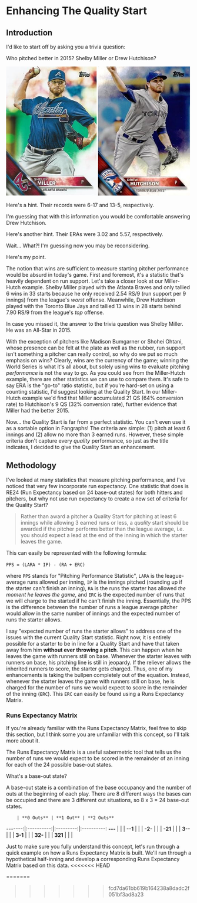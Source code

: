# Enhancing The Quality Start

## Introduction

I'd like to start off by asking you a trivia question:  

Who pitched better in 2015? Shelby Miller or Drew Hutchison?  

![](miller.jpg) ![](hutch.jpg)

Here's a hint. Their records were 6-17 and 13-5, respectively.  

I'm guessing that with this information you would be comfortable answering Drew Hutchison.  

Here's another hint. Their ERAs were 3.02 and 5.57, respectively.  

Wait... What?! I'm guessing now you may be reconsidering.  

Here's my point.  

The notion that wins are sufficient to measure starting pitcher performance would be absurd in today's game. First and foremost, it's a statistic that's heavily dependent on run support. Let's take a closer look at our Miller-Hutch example. Shelby Miller played with the Atlanta Braves and only tallied 6 wins in 33 starts because he only received 2.54 RS/9 (run support per 9 innings) from the league's *worst* offense. Meanwhile, Drew Hutchison played with the Toronto Blue Jays and tallied 13 wins in 28 starts behind 7.90 RS/9 from the league's *top* offense.  

In case you missed it, the answer to the trivia question was Shelby Miller. He was an All-Star in 2015.  

With the exception of pitchers like Madison Bumgarner or Shohei Ohtani, whose presence can be felt at the plate as well as the rubber, run support isn't something a pitcher can really control, so why do we put so much emphasis on wins? Clearly, wins are the currency of the game; winning the World Series is what it's all about, but solely using wins to evaluate pitching *performance* is not the way to go. As you could see from the Miller-Hutch example, there are other statistics we can use to compare them. It's safe to say ERA is the "go-to" ratio statistic, but if you're hard-set on using a counting statistic, I'd suggest looking at the Quality Start. In our Miller-Hutch example we'd find that Miller accumulated 21 QS (64% conversion rate) to Hutchison's 9 QS (32% conversion rate), further evidence that Miller had the better 2015.  

Now... the Quality Start is far from a perfect statistic. You can't even use it as a sortable option in Fangraphs! The criteria are simple: (1) pitch at least 6 innings and (2) allow no more than 3 earned runs. However, these simple criteria don't capture every *quality* performance, so just as the title indicates, I decided to give the Quality Start an enhancement.  

## Methodology

I've looked at many statistics that measure pitching performance, and I've noticed that very few incorporate run expectancy. One statistic that does is RE24 (Run Expectancy based on 24 base-out states) for both hitters and pitchers, but why not use run expectancy to create a new set of criteria for the Quality Start?

> Rather than award a pitcher a Quality Start for pitching at least 6 innings while allowing 3 earned runs or less, a *quality* start should be awarded if the pitcher performs better than the league average, i.e. you should expect a lead at the end of the inning in which the starter leaves the game.

This can easily be represented with the following formula:

`PPS = (LARA * IP) - (RA + ERC)`

where `PPS` stands for "Pitching Performance Statistic", `LARA` is the league-average runs allowed per inning, `IP` is the innings pitched (rounding up if the starter can't finish an inning), `RA` is the runs the starter has allowed *the moment he leaves the game*, and `ERC` is the expected number of runs that we will charge to the started if he can't finish the inning. Essentially, the PPS is the difference between the number of runs a league average pitcher would allow in the same number of innings and the expected number of runs the starter allows.

I say "expected number of runs the starter allows" to address one of the issues with the current Quality Start statistic. Right now, it is entirely possible for a starter to be in line for a Quality Start and have that taken away from him **without ever throwing a pitch**. This can happen when he leaves the game with runners still on base. Whenever the starter leaves with runners on base, his pitching line is still in jeopardy. If the reliever allows the inherited runners to score, the starter gets charged. Thus, one of my enhancements is taking the bullpen completely out of the equation. Instead, whenever the starter leaves the game with runners still on base, he is charged for the number of runs we would expect to score in the remainder of the inning (`ERC`). This `ERC` can easily be found using a Runs Expectancy Matrix.

### Runs Expectancy Matrix

If you're already familiar with the Runs Expectancy Matrix, feel free to skip this section, but I think some you are unfamiliar with this concept, so I'll talk more about it.

The Runs Expectancy Matrix is a useful sabermetric tool that tells us the number of runs we would expect to be scored in the remainder of an inning for each of the 24 possible base-out states.

What's a base-out state?

A base-out state is a combination of the base occupancy and the number of outs at the beginning of each play. There are 8 different ways the bases can be occupied and there are 3 different out situations, so 8 x 3 = 24 base-out states.

        | **0 Outs** | **1 Out** | **2 Outs**
-------:|:----------:|:---------:|:----------:
**---** |            |           |
**--1** |            |           |
**-2-** |            |           |
**-21** |            |           |
**3--** |            |           |
**3-1** |            |           |
**32-** |            |           |
**321** |            |           |

Just to make sure you fully understand this concept, let's run through a quick example on how a Runs Expectancy Matrix is built. We'll run through a hypothetical half-inning and develop a corresponding Runs Expectancy Matrix based on this data.
<<<<<<< HEAD

=======
>>>>>>> fcd7da61bb619b164238a8dadc2f051bf3ad8a23
